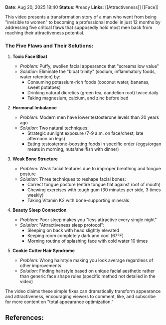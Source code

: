 **Date**: Aug 20, 2025 18:40
**Status**: #ready 
**Links**: [[Attractiveness]] [[Face]]

This video presents a transformation story of a man who went from being "invisible to women" to becoming a professional model in just 12 months by addressing five critical flaws that supposedly hold most men back from reaching their attractiveness potential.

### The Five Flaws and Their Solutions:

1. **Toxic Face Bloat**
    
    - _Problem:_ Puffy, swollen facial appearance that "screams low value"
    - _Solution:_ Eliminate the "bloat trinity" (sodium, inflammatory foods, water retention) by:
        - Consuming potassium-rich foods (coconut water, bananas, sweet potatoes)
        - Drinking natural diuretics (green tea, dandelion root) twice daily
        - Taking magnesium, calcium, and zinc before bed
2. **Hormonal Imbalance**
    
    - _Problem:_ Modern men have lower testosterone levels than 20 years ago
    - _Solution:_ Two natural techniques:
        - Strategic sunlight exposure (7-9 a.m. on face/chest, late afternoon on legs)
        - Eating testosterone-boosting foods in specific order (eggs/organ meats in morning, nuts/shellfish with dinner)
3. **Weak Bone Structure**
    
    - _Problem:_ Weak facial features due to improper breathing and tongue posture
    - _Solution:_ Three techniques to reshape facial bones:
        - Correct tongue posture (entire tongue flat against roof of mouth)
        - Chewing exercises with tough gum (30 minutes per side, 3 times weekly)
        - Taking Vitamin K2 with bone-supporting minerals
4. **Beauty Sleep Connection**
    
    - _Problem:_ Poor sleep makes you "less attractive every single night"
    - _Solution:_ "Attractiveness sleep protocol":
        - Sleeping on back with head slightly elevated
        - Keeping room completely dark and cool (67°F)
        - Morning routine of splashing face with cold water 10 times
5. **Cookie Cutter Hair Syndrome**
    
    - _Problem:_ Wrong hairstyle making you look average regardless of other improvements
    - _Solution:_ Finding hairstyle based on unique facial aesthetic rather than generic face shape rules (specific method not detailed in the video)

The video claims these simple fixes can dramatically transform appearance and attractiveness, encouraging viewers to comment, like, and subscribe for more content on "total appearance optimization."

## References:
